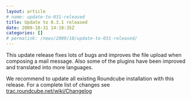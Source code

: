 ```yaml
---
layout: article
# name: update-to-031-released
title: Update to 0.3.1 released
date: 2009-10-31 14:10:35Z
categories: []
# permalink: /news/2009/10/update-to-031-released/
---
```

This update release fixes lots of bugs and improves the file upload when composing a mail message. Also some of the plugins have been improved and translated into more languages.

We recommend to update all existing Roundcube installation with this release. For a complete list of changes see [trac.roundcube.net/wiki/Changelog](http://trac.roundcube.net/wiki/Changelog)

